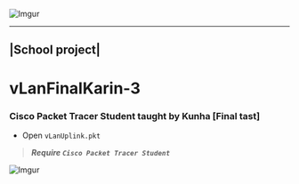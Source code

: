 ![Imgur](http://i.imgur.com/EnhVVvi.jpg)

----------------
|School project| 
----------------

# vLanFinalKarin-3

### Cisco Packet Tracer Student taught by Kunha [Final tast]</n>

* Open `vLanUplink.pkt`</n>

>***Require `Cisco Packet Tracer Student`***

![Imgur](http://i.imgur.com/z9yRvX2.png?1)
